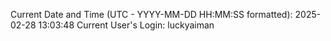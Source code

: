 Current Date and Time (UTC - YYYY-MM-DD HH:MM:SS formatted): 2025-02-28 13:03:48
Current User's Login: luckyaiman
